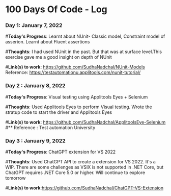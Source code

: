 # 100 Days Of Code - Log

### Day 1: January 7, 2022

#**Today's Progress**: Learnt about NUnit- Classic model, Constraint model of asserion. Learnt about Fluent assertions

#**Thoughts**: I had used NUnit in the past. But that was at surface level.This exercise gave me a good insight on depth of NUnit

#**Link(s) to work**: https://github.com/SudhaNadchal/NUnit-Models
Reference: https://testautomationu.applitools.com/nunit-tutorial/

### Day 2 : January 8, 2022

#**Today's Progress**: Visual testing using Applitools Eyes + Selenium 

#**Thoughts**: Used Applitools Eyes to perform Visual testing. Wrote the stratup code to start the driver and Applitools Eyes

#**Link(s) to work**: https://github.com/SudhaNadchal/ApplitoolsEye-Selenium
#** Reference : Test automation University
### Day 3 : January 9, 2022

#**Today's Progress**: ChatGPT extension for VS 2022 

#**Thoughts**: Used ChatGPT API to create a extension for VS 2022. It's a WIP. There are some challenges as VSIX is not supported in .NET Core, but ChatGPT requires .NET Core 5.0 or higher. Will continue to explore tomorrow

#**Link(s) to work**:https://github.com/SudhaNadchal/ChatGPT-VS-Extension
